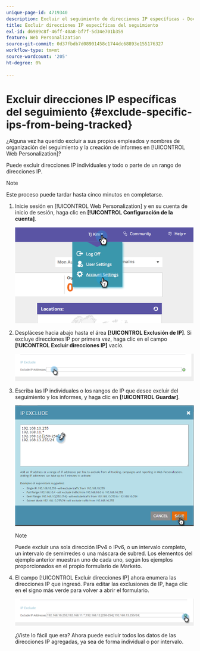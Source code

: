 ```yaml
---
unique-page-id: 4719340
description: Excluir el seguimiento de direcciones IP específicas - Documentos de Marketo - Documentación del producto
title: Excluir direcciones IP específicas del seguimiento
exl-id: d6989c8f-46ff-40a8-bf7f-5d34e701b359
feature: Web Personalization
source-git-commit: 0d37fbdb7d08901458c1744dc68893e155176327
workflow-type: tm+mt
source-wordcount: '205'
ht-degree: 0%

---
```


# Excluir direcciones IP específicas del seguimiento {#exclude-specific-ips-from-being-tracked}

¿Alguna vez ha querido excluir a sus propios empleados y nombres de organización del seguimiento y la creación de informes en [!UICONTROL Web Personalization]?

Puede excluir direcciones IP individuales y todo o parte de un rango de direcciones IP.

>[!NOTE]
>
>Este proceso puede tardar hasta cinco minutos en completarse.

1. Inicie sesión en [!UICONTROL Web Personalization] y en su cuenta de inicio de sesión, haga clic en **[!UICONTROL Configuración de la cuenta]**.

   ![](assets/image2014-11-19-19-3a25-3a41.png)

1. Desplácese hacia abajo hasta el área **[!UICONTROL Exclusión de IP]**. Si excluye direcciones IP por primera vez, haga clic en el campo **[!UICONTROL Excluir direcciones IP]** vacío.

   ![](assets/image2016-11-4-10-3a27-3a1.png)

1. Escriba las IP individuales o los rangos de IP que desee excluir del seguimiento y los informes, y haga clic en **[!UICONTROL Guardar]**.

   ![](assets/exclude-ips-form-hands.png)

   >[!NOTE]
   >
   >Puede excluir una sola dirección IPv4 o IPv6, o un intervalo completo, un intervalo de semirredes o una máscara de subred. Los elementos del ejemplo anterior muestran uno de cada uno, según los ejemplos proporcionados en el propio formulario de Marketo.

1. El campo [!UICONTROL Excluir direcciones IP] ahora enumera las direcciones IP que ingresó. Para editar las exclusiones de IP, haga clic en el signo más verde para volver a abrir el formulario.

   ![](assets/exclude-ips-after.png)

   ¿Viste lo fácil que era? Ahora puede excluir todos los datos de las direcciones IP agregadas, ya sea de forma individual o por intervalo.

